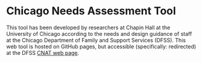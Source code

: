 # Chicago Needs Assessment Tool

This tool has been developed by researchers at Chapin Hall at the University of Chicago according to the needs and
design guidance of staff at the Chicago Department of Family and Support Services (DFSS). This web tool is hosted
on GitHub pages, but accessible (specifically: redirected) at the DFSS [CNAT web page](http://cnat.childrenserviceschicago.com/).